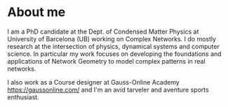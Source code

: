 # About me

I am a PhD candidate at the Dept. of Condensed Matter Physics at University of Barcelona (UB) working on Complex Networks. I do mostly research at the intersection of physics, dynamical systems and computer science. In particular my work focuses on developing the foundations and applications of Network Geometry to model complex patterns in real networks.

I also work as a Course designer at Gauss-Online Academy https://gaussonline.com/ and I'm an avid tarveler and aventure sports enthusiast.

